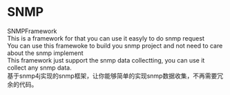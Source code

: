 # SNMP
SNMPFramework<br>
This is a framework for that you can use it easyly to do snmp request<br>
You can use this framewoke to build you snmp project and not need to care about the snmp implement<br>
This framework just support the snmp data collectting, you can use it collect any snmp data.<br>
基于snmp4j实现的snmp框架，让你能够简单的实现snmp数据收集，不再需要冗余的代码。<br>
